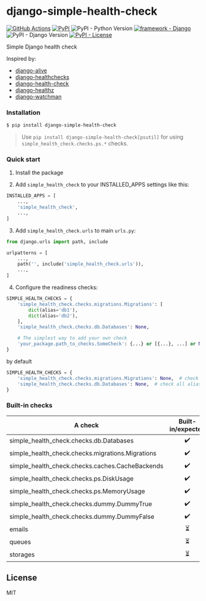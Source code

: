 # django-simple-health-check

[![GitHub Actions](https://github.com/pikhovkin/django-simple-health-check/workflows/build/badge.svg)](https://github.com/pikhovkin/django-simple-health-check/actions)
[![PyPI](https://img.shields.io/pypi/v/django-simple-health-check.svg)](https://pypi.org/project/django-simple-health-check/)
![PyPI - Python Version](https://img.shields.io/pypi/pyversions/django-simple-health-check.svg)
[![framework - Django](https://img.shields.io/badge/framework-Django-0C3C26.svg)](https://www.djangoproject.com/)
![PyPI - Django Version](https://img.shields.io/pypi/djversions/django-simple-health-check.svg)
[![PyPI - License](https://img.shields.io/pypi/l/django-simple-health-check)](./LICENSE)

Simple Django health check

Inspired by:
- [django-alive](https://github.com/lincolnloop/django-alive)
- [django-healthchecks](https://github.com/mvantellingen/django-healthchecks)
- [django-health-check](https://github.com/KristianOellegaard/django-health-check)
- [django-healthz](https://github.com/rehive/django-healthz)
- [django-watchman](https://github.com/mwarkentin/django-watchman)

### Installation

```bash
$ pip install django-simple-health-check
```

> Use `pip install django-simple-health-check[psutil]` for using `simple_health_check.checks.ps.*` checks.


### Quick start

1. Install the package

2. Add `simple_health_check` to your INSTALLED_APPS settings like this:

```python
INSTALLED_APPS = [
    ...,
    'simple_health_check',
    ...,
]
```

3. Add `simple_health_check.urls` to main `urls.py`:

```python
from django.urls import path, include

urlpatterns = [
    ...,
    path('', include('simple_health_check.urls')),
    ...,
]
```

4. Configure the readiness checks:

```python
SIMPLE_HEALTH_CHECKS = {
    'simple_health_check.checks.migrations.Migrations': [
        dict(alias='db1'),
        dict(alias='db2'),
    ],
    'simple_health_check.checks.db.Databases': None,

    # The simplest way to add your own check
    'your_package.path_to_checks.SomeCheck': {...} or [{...}, ...] or None,
}
```

by default

```python
SIMPLE_HEALTH_CHECKS = {
    'simple_health_check.checks.migrations.Migrations': None,  # check all aliases
    'simple_health_check.checks.db.Databases': None,  # check all aliases
}
```

### Built-in checks

| A check                                          |     Built-in/expected    |
|--------------------------------------------------|:------------------------:|
| simple_health_check.checks.db.Databases          |    :heavy_check_mark:    |
| simple_health_check.checks.migrations.Migrations |    :heavy_check_mark:    |
| simple_health_check.checks.caches.CacheBackends  |    :heavy_check_mark:    |
| simple_health_check.checks.ps.DiskUsage          |    :heavy_check_mark:    |
| simple_health_check.checks.ps.MemoryUsage        |    :heavy_check_mark:    |
| simple_health_check.checks.dummy.DummyTrue       |    :heavy_check_mark:    |
| simple_health_check.checks.dummy.DummyFalse      |    :heavy_check_mark:    |
| emails                                           | :hourglass_flowing_sand: |
| queues                                           | :hourglass_flowing_sand: |
| storages                                         | :hourglass_flowing_sand: |

## License

MIT
